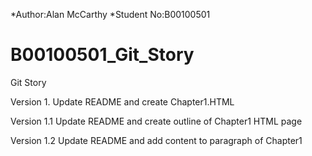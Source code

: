 *Author:Alan McCarthy
*Student No:B00100501 
# B00100501_Git_Story
Git Story 

Version 1. Update README and create Chapter1.HTML

Version 1.1 Update README and create outline of Chapter1 HTML page 

Version 1.2 Update README and add content to paragraph of Chapter1